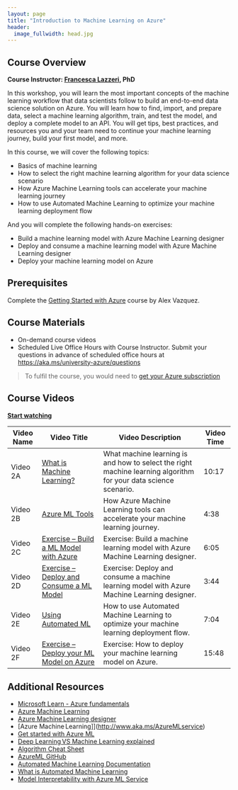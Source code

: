 ```yaml
---
layout: page
title: "Introduction to Machine Learning on Azure"
header:
  image_fullwidth: head.jpg
---
```


## Course Overview 

**Course Instructor: <a href="/about/#frlazzeri">Francesca Lazzeri</a>, PhD**

In this workshop, you will learn the most important concepts of the machine learning workflow that data scientists follow to build an end-to-end data science solution on Azure. You will learn how to find, import, and prepare data, select a machine learning algorithm, train, and test the model, and deploy a complete model to an API. You will get tips, best practices, and resources you and your team need to continue your machine learning journey, build your first model, and more.  

In this course, we will cover the following topics:  

 * Basics of machine learning 
 * How to select the right machine learning algorithm for your data science scenario 
 * How Azure Machine Learning tools can accelerate your machine learning journey 
 * How to use Automated Machine Learning to optimize your machine learning deployment flow 

And you will complete the following hands-on exercises: 
 * Build a machine learning model with Azure Machine Learning designer 
 * Deploy and consume a machine learning model with Azure Machine Learning designer 
 * Deploy your machine learning model on Azure 

## Prerequisites  

Complete the [Getting Started with Azure](../get-started/) course by Alex Vazquez. 

## Course Materials 

 * On-demand course videos
 * Scheduled Live Office Hours with Course Instructor. Submit your questions in advance of scheduled office hours at https://aka.ms/university-azure/questions 

> To fulfil the course, you would need to [get your Azure subscription](/getting-azure/)



## Course Videos 

[**Start watching**](1)

| Video Name | Video Title | Video Description | Video Time |
|------------|-------------|-------------------|------------|
| Video 2A | [What is Machine Learning?](1) | What machine learning is and how to select the right machine learning algorithm for your data science scenario. | 10:17 | 
| Video 2B | [Azure ML Tools](2) | How Azure Machine Learning tools can accelerate your machine learning journey.  | 4:38 | 
| Video 2C | [Exercise – Build a ML Model with Azure](3) | Exercise: Build a machine learning model with Azure Machine Learning designer. | 6:05 |
| Video 2D | [Exercise – Deploy and Consume a ML Model](4) | Exercise: Deploy and consume a machine learning model with Azure Machine Learning designer. | 3:44 |
| Video 2E | [Using Automated ML](5) | How to use Automated Machine Learning to optimize your machine learning deployment flow. | 7:04 |
| Video 2F | [Exercise – Deploy your ML Model on Azure](6) | Exercise: How to deploy your machine learning model on Azure. | 15:48 | 

## Additional Resources 

 * [Microsoft Learn - Azure fundamentals](https://docs.microsoft.com/en-us/learn/paths/azure-fundamentals/) 
 * [Azure Machine Learning](https://github.com/FrancescaLazzeri/Workshop-AzureML)  
 * [Azure Machine Learning designer](http://www.aka.ms/AzureMLdesigner) 
 * [Azure Machine Learning]](http://www.aka.ms/AzureMLservice)
 * [Get started with Azure ML](http://www.aka.ms/GetStartedAzureML)
 * [Deep Learning VS Machine Learning explained](http://www.aka.ms/DeepLearningVSMachineLearning) 
 * [Algorithm Cheat Sheet](http://www.aka.ms/AlgorithmCheatSheet) 
 * [AzureML GitHub](http://www.aka.ms/AzureMLGitHub)
 * [Automated Machine Learning Documentation](http://www.aka.ms/AutomatedMLDocs)  
 * [What is Automated Machine Learning](http://www.aka.ms/AutomatedML)
 * [Model Interpretability with Azure ML Service](http://www.aka.ms/AzureMLModelInterpretability) 
